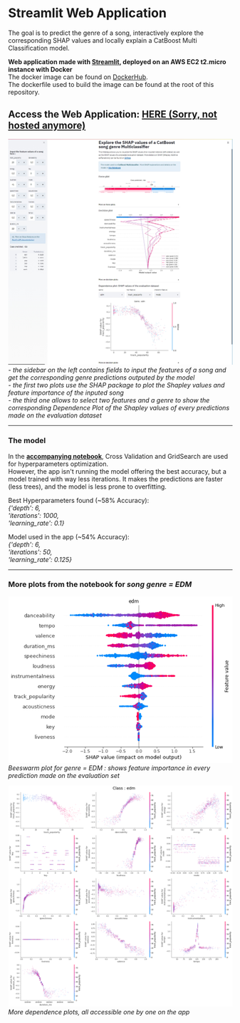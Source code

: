 # Streamlit Web Application
The goal is to predict the genre of a song, interactively explore the corresponding SHAP values and locally explain a CatBoost Multi Classification model.

**Web application made with [Streamlit](https://streamlit.io/), deployed on an AWS EC2 t2.micro instance with Docker**  
The docker image can be found on [DockerHub](https://hub.docker.com/repository/docker/nfauco/streamlit-shap).  
The dockerfile used to build the image can be found at the root of this repository.  

## Access the Web Application: [HERE (Sorry, not hosted anymore)](http://)  
![](https://github.com/fauconnier-n/Streamlit-SHAP-Explorer/blob/main/images/MyApp.jpg) 
*- the sidebar on the left contains fields to input the features of a song and get the corresponding genre predictions outputed by the model*  
*- the first two plots use the SHAP package to plot the Shapley values and feature importance of the inputed song*  
*- the third one allows to select two features and a genre to show the corresponding Dependence Plot of the Shapley values of every predictions made on the evaluation dataset*  

***

### The model
In the **[accompanying notebook](https://github.com/fauconnier-n/Streamlit-SHAP-Explorer/blob/main/notebook.ipynb)**, Cross Validation and GridSearch are used for hyperparameters optimization.  
However, the app isn't running the model offering the best accuracy, but a model trained with way less iterations. It makes the predictions are faster (less trees), and the model is less prone to overfitting.

Best Hyperparameters found (~58% Accuracy):  
*{'depth': 6,  
 'iterations': 1000,  
 'learning_rate': 0.1}*  
 
Model used in the app (~54% Accuracy):  
*{'depth': 6,  
 'iterations': 50,  
 'learning_rate': 0.125}*  

***

### More plots from the notebook for *song genre = EDM*
![](https://github.com/fauconnier-n/Streamlit-SHAP-Explorer/blob/main/images/beeswarm%20edm.png)  
*Beeswarm plot for genre = EDM : shows feature importance in every prediction made on the evaluation set*  

![](https://github.com/fauconnier-n/Streamlit-SHAP-Explorer/blob/main/images/dependence_plots.png)  
*More dependence plots, all accessible one by one on the app*  
